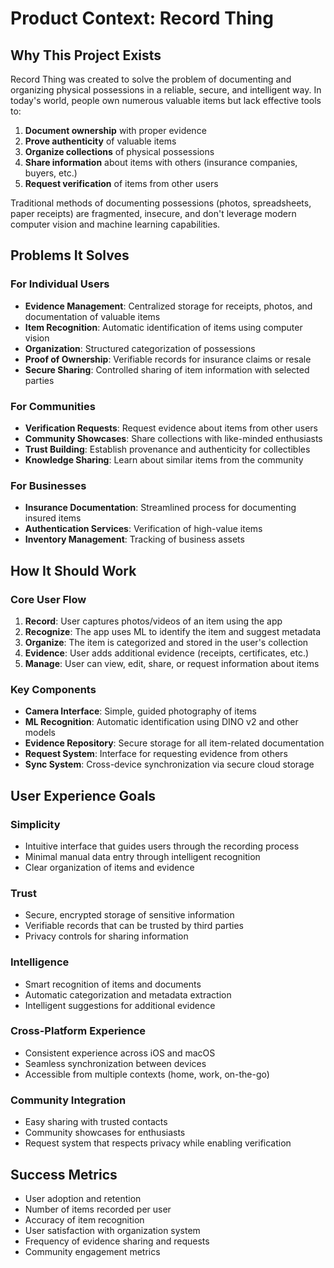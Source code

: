 # Product Context: Record Thing

## Why This Project Exists

Record Thing was created to solve the problem of documenting and organizing physical possessions in a reliable, secure, and intelligent way. In today's world, people own numerous valuable items but lack effective tools to:

1. **Document ownership** with proper evidence
2. **Prove authenticity** of valuable items
3. **Organize collections** of physical possessions
4. **Share information** about items with others (insurance companies, buyers, etc.)
5. **Request verification** of items from other users

Traditional methods of documenting possessions (photos, spreadsheets, paper receipts) are fragmented, insecure, and don't leverage modern computer vision and machine learning capabilities.

## Problems It Solves

### For Individual Users

- **Evidence Management**: Centralized storage for receipts, photos, and documentation of valuable items
- **Item Recognition**: Automatic identification of items using computer vision
- **Organization**: Structured categorization of possessions
- **Proof of Ownership**: Verifiable records for insurance claims or resale
- **Secure Sharing**: Controlled sharing of item information with selected parties

### For Communities

- **Verification Requests**: Request evidence about items from other users
- **Community Showcases**: Share collections with like-minded enthusiasts
- **Trust Building**: Establish provenance and authenticity for collectibles
- **Knowledge Sharing**: Learn about similar items from the community

### For Businesses

- **Insurance Documentation**: Streamlined process for documenting insured items
- **Authentication Services**: Verification of high-value items
- **Inventory Management**: Tracking of business assets

## How It Should Work

### Core User Flow

1. **Record**: User captures photos/videos of an item using the app
2. **Recognize**: The app uses ML to identify the item and suggest metadata
3. **Organize**: The item is categorized and stored in the user's collection
4. **Evidence**: User adds additional evidence (receipts, certificates, etc.)
5. **Manage**: User can view, edit, share, or request information about items

### Key Components

- **Camera Interface**: Simple, guided photography of items
- **ML Recognition**: Automatic identification using DINO v2 and other models
- **Evidence Repository**: Secure storage for all item-related documentation
- **Request System**: Interface for requesting evidence from others
- **Sync System**: Cross-device synchronization via secure cloud storage

## User Experience Goals

### Simplicity

- Intuitive interface that guides users through the recording process
- Minimal manual data entry through intelligent recognition
- Clear organization of items and evidence

### Trust

- Secure, encrypted storage of sensitive information
- Verifiable records that can be trusted by third parties
- Privacy controls for sharing information

### Intelligence

- Smart recognition of items and documents
- Automatic categorization and metadata extraction
- Intelligent suggestions for additional evidence

### Cross-Platform Experience

- Consistent experience across iOS and macOS
- Seamless synchronization between devices
- Accessible from multiple contexts (home, work, on-the-go)

### Community Integration

- Easy sharing with trusted contacts
- Community showcases for enthusiasts
- Request system that respects privacy while enabling verification

## Success Metrics

- User adoption and retention
- Number of items recorded per user
- Accuracy of item recognition
- User satisfaction with organization system
- Frequency of evidence sharing and requests
- Community engagement metrics
